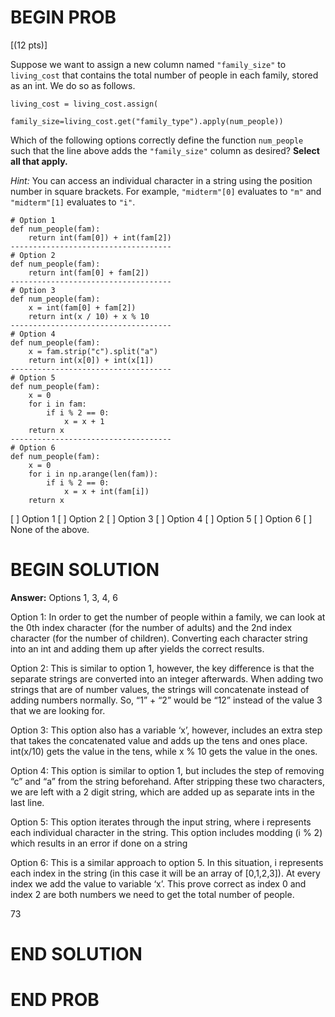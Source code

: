 # BEGIN PROB

\[(12 pts)\]

Suppose we want to assign a new column named `"family_size"` to
`living_cost` that contains the total number of people in each family,
stored as an int. We do so as follows.

    living_cost = living_cost.assign(
                  family_size=living_cost.get("family_type").apply(num_people))

Which of the following options correctly define the function
`num_people` such that the line above adds the `"family_size"` column as
desired? **Select all that apply.**

*Hint:* You can access an individual character in a string using the
position number in square brackets. For example, `"midterm"[0]`
evaluates to `"m"` and `"midterm"[1]` evaluates to `"i"`.

    # Option 1
    def num_people(fam): 
        return int(fam[0]) + int(fam[2])
    ------------------------------------
    # Option 2
    def num_people(fam):
        return int(fam[0] + fam[2])
    ------------------------------------
    # Option 3
    def num_people(fam):
        x = int(fam[0] + fam[2])
        return int(x / 10) + x % 10
    ------------------------------------
    # Option 4
    def num_people(fam):
        x = fam.strip("c").split("a")
        return int(x[0]) + int(x[1])
    ------------------------------------
    # Option 5
    def num_people(fam):
        x = 0
        for i in fam:
            if i % 2 == 0:
                x = x + 1
        return x
    ------------------------------------
    # Option 6
    def num_people(fam):
        x = 0
        for i in np.arange(len(fam)):
            if i % 2 == 0:
                x = x + int(fam[i])
        return x


[ ] Option 1
[ ] Option 2
[ ] Option 3
[ ] Option 4
[ ] Option 5
[ ] Option 6
[ ] None of the above.


# BEGIN SOLUTION
**Answer:** Options 1, 3, 4, 6

Option 1: In order to get the number of people within a family, we can look at the 0th index character (for the number of adults) and the 2nd index character (for the number of children). Converting each character string into an int and adding them up after yields the correct results.

Option 2: This is similar to option 1, however, the key difference is that the separate strings are converted into an integer afterwards. When adding two strings that are of number values, the strings will concatenate instead of adding numbers normally. So, “1” + “2” would be “12” instead of the value 3 that we are looking for.

Option 3: This option also has a variable ‘x’, however, includes an extra step that takes the concatenated value and adds up the tens and ones place. int(x/10) gets the value in the tens, while x % 10 gets the value in the ones.

Option 4: This option is similar to option 1, but includes the step of removing “c” and “a” from the string beforehand. After stripping these two characters, we are left with a 2 digit string, which are added up as separate ints in the last line.

Option 5: This option iterates through the input string, where i represents each individual character in the string. This option includes modding (i % 2) which results in an error if done on a string

Option 6: This is a similar approach to option 5. In this situation, i represents each index in the string (in this case it will be an array of [0,1,2,3]). At every index we add the value to variable ‘x’. This prove correct as index 0 and index 2 are both numbers we need to get the total number of people.

<average>73</average>
# END SOLUTION

# END PROB